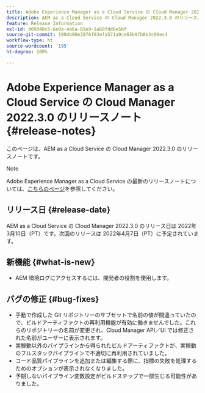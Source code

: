 ```yaml
---
title: Adobe Experience Manager as a Cloud Service の Cloud Manager 2022.3.0 のリリースノート
description: AEM as a Cloud Service の Cloud Manager 2022.3.0 のリリースノートです。
feature: Release Information
exl-id: d09d48c5-6e0a-4a6a-85e9-1a60fdd6e5bf
source-git-commit: 1994b90e3876f03efa571a9ce65b9fb8b3c90ec4
workflow-type: ht
source-wordcount: '195'
ht-degree: 100%

---
```


# Adobe Experience Manager as a Cloud Service の Cloud Manager 2022.3.0 のリリースノート {#release-notes}

このページは、AEM as a Cloud Service の Cloud Manager 2022.3.0 のリリースノートです。

>[!NOTE]
>
>Adobe Experience Manager as a Cloud Service の最新のリリースノートについては、[こちらのページ](/help/release-notes/release-notes-cloud/release-notes-current.md)を参照してください。

## リリース日 {#release-date}

AEM as a Cloud Service の Cloud Manager 2022.3.0 のリリース日は 2022年3月10日（PT）です。次回のリリースは 2022年4月7日（PT）に予定されています。

## 新機能 {#what-is-new}

* AEM 環境ログにアクセスするには、開発者の役割を使用します。

## バグの修正 {#bug-fixes}

* 手動で作成した Git リポジトリーのサブセットで名前の値が間違っていたので、ビルドアーティファクトの再利用機能が有効に働きませんでした。これらのリポジトリーの名前が変更され、Cloud Manager API／UI では修正された名前がユーザーに表示されます。
* 実稼動以外のパイプラインから得られたビルドアーティファクトが、実稼動のフルスタックパイプラインで不適切に再利用されていました。
* コード品質パイプラインを追加または編集する際に、指標の失敗を処理するためのオプションが表示されなくなりました。
* 予期しないパイプライン変数設定がビルドステップで一部生じる可能性がありました。
